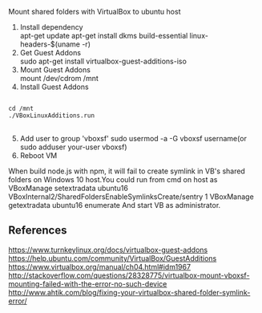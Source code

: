 Mount shared folders with VirtualBox to ubuntu host
1. Install dependency  
apt-get update
apt-get install dkms build-essential linux-headers-$(uname -r)
2. Get Guest Addons  
sudo apt-get install virtualbox-guest-additions-iso  
3. Mount Guest Addons   
mount /dev/cdrom /mnt  
4. Install Guest Addons  
<pre>
<code>
cd /mnt
./VBoxLinuxAdditions.run
</code>
</pre>
5. Add user to group 'vboxsf'
sudo usermod -a -G vboxsf username(or sudo adduser your-user vboxsf)
6. Reboot VM

When build node.js with npm, it will fail to create symlink in VB's shared folders on Windows 10 host.You could run from cmd on host as  
VBoxManage setextradata ubuntu16 VBoxInternal2/SharedFoldersEnableSymlinksCreate/sentry 1
VBoxManage getextradata ubuntu16 enumerate
And start VB as administrator.


## References
https://www.turnkeylinux.org/docs/virtualbox-guest-addons
https://help.ubuntu.com/community/VirtualBox/GuestAdditions
https://www.virtualbox.org/manual/ch04.html#idm1967
http://stackoverflow.com/questions/28328775/virtualbox-mount-vboxsf-mounting-failed-with-the-error-no-such-device
http://www.ahtik.com/blog/fixing-your-virtualbox-shared-folder-symlink-error/